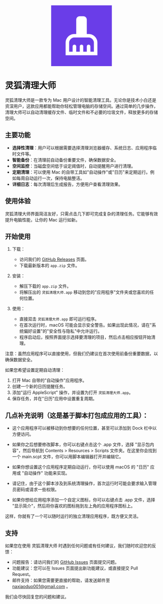 <p align="center">
  <img src="https://raw.githubusercontent.com/Glidema/Swift-Fox-Cleaner/main/AppIcon.png?token=GHSAT0AAAAAACVVABTL5WA6RLL4CQTKQ5KSZWUSGVA" alt="灵狐清理大师图标" width="200"/>
</p>

# 灵狐清理大师

灵狐清理大师是一款专为 Mac 用户设计的智能清理工具。无论你是技术小白还是资深用户，这款应用都能帮助你轻松管理电脑的存储空间。通过简单的几步操作，清理大师可以自动清理缓存文件、临时文件和不必要的垃圾文件，释放更多的存储空间。

## 主要功能

- **选择性清理**：用户可以根据需要选择清理浏览器缓存、系统日志、应用程序临时文件等。
- **智能备份**：在清理前自动备份重要文件，确保数据安全。
- **空间监控**：当磁盘空间低于设定阈值时，自动提醒用户进行清理。
- **定期清理**：可以使用 Mac 的自带工具如"自动操作"或"日历"来定期运行。例如每周自动运行一次，保持电脑整洁。
- **详细日志**：每次清理后生成报告，方便用户查看清理效果。

## 使用体验

灵狐清理大师界面简洁友好，只需点击几下即可完成复杂的清理任务。它能够有效提升电脑性能，让你的 Mac 运行如新。

## 开始使用

1. 下载：
   - 访问我们的 [GitHub Releases](https://github.com/Glidema/Swift-Fox-Cleaner/releases) 页面。
   - 下载最新版本的 `app.zip` 文件。

2. 安装：
   - 解压下载的 `app.zip` 文件。
   - 将解压出的 `灵狐清理大师.app` 移动到您的"应用程序"文件夹或您喜欢的任何位置。

3. 使用：
   - 直接双击 `灵狐清理大师.app` 即可运行程序。
   - 在首次运行时，macOS 可能会显示安全警告。如果出现此情况，请在"系统偏好设置"的"安全性与隐私"中允许运行。
   - 程序启动后，按照界面提示选择要清理的项目，然后点击相应按钮开始清理。

注意：虽然应用程序可以直接使用，但我们仍建议在首次使用前备份重要数据，以确保数据安全。

如果您希望设置定期自动清理：

1. 打开 Mac 自带的"自动操作"应用程序。
2. 创建一个新的日历提醒任务。
3. 添加"运行 AppleScript" 操作，并设置为打开 `灵狐清理大师.app`。
4. 保存任务，并在"日历"应用中设置重复周期。

## 几点补充说明（这是基于脚本打包成应用的工具）：

- 这个应用程序可以被移动到你想要的任何位置，甚至可以添加到 Dock 栏中以方便访问。

- 如果你之后想要修改脚本，你可以右键点击这个 .app 文件，选择 "显示包内容"，然后导航到 Contents > Resources > Scripts 文件夹。在这里你会找到一个 main.scpt 文件，你可以用脚本编辑器打开并编辑它。

- 如果你想设置这个应用程序定期自动运行，你可以使用 macOS 的 "日历" 应用或 "自动操作" 功能来实现。

- 请记住，由于这个脚本涉及到系统清理操作，首次运行时可能会要求输入管理员密码或请求一些权限。

- 如果你想给应用程序添加一个自定义图标，你可以右键点击 .app 文件，选择 "显示简介"，然后将你喜欢的图标拖到左上角的应用程序图标上。

这样，你就有了一个可以随时运行的独立清理应用程序，既方便又灵活。

## 支持

如果您在使用 灵狐清理大师 时遇到任何问题或有任何建议，我们随时欢迎您的反馈：

- 问题报告：请访问我们的 [GitHub Issues](https://github.com/Glidema/SwiftFoxCleaner/issues) 页面提交问题。
- 功能建议：您可以在 Issues 页面提出新功能建议，或直接提交 Pull Request。
- 邮件支持：如果您需要更直接的帮助，请发送邮件至 naxiaoduo001@gmail.com 。

我们会尽快回复您的问题和建议。

